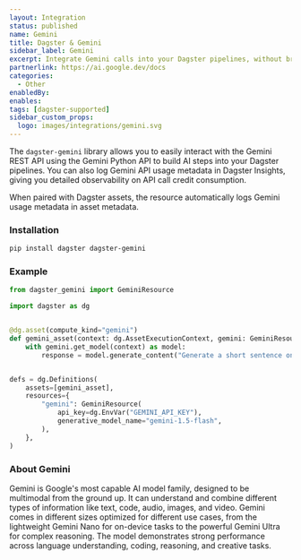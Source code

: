 ```yaml
---
layout: Integration
status: published
name: Gemini
title: Dagster & Gemini
sidebar_label: Gemini
excerpt: Integrate Gemini calls into your Dagster pipelines, without breaking the bank.
partnerlink: https://ai.google.dev/docs
categories:
  - Other
enabledBy:
enables:
tags: [dagster-supported]
sidebar_custom_props:
  logo: images/integrations/gemini.svg
---
```


The `dagster-gemini` library allows you to easily interact with the Gemini REST API using the Gemini Python API to build AI steps into your Dagster pipelines. You can also log Gemini API usage metadata in Dagster Insights, giving you detailed observability on API call credit consumption.

When paired with Dagster assets, the resource automatically logs Gemini usage metadata in asset metadata.

### Installation

```bash
pip install dagster dagster-gemini
```

### Example

```python
from dagster_gemini import GeminiResource

import dagster as dg


@dg.asset(compute_kind="gemini")
def gemini_asset(context: dg.AssetExecutionContext, gemini: GeminiResource):
    with gemini.get_model(context) as model:
        response = model.generate_content("Generate a short sentence on tests")


defs = dg.Definitions(
    assets=[gemini_asset],
    resources={
        "gemini": GeminiResource(
            api_key=dg.EnvVar("GEMINI_API_KEY"),
            generative_model_name="gemini-1.5-flash",
        ),
    },
)
```

### About Gemini

Gemini is Google's most capable AI model family, designed to be multimodal from the ground up. It can understand and combine different types of information like text, code, audio, images, and video. Gemini comes in different sizes optimized for different use cases, from the lightweight Gemini Nano for on-device tasks to the powerful Gemini Ultra for complex reasoning. The model demonstrates strong performance across language understanding, coding, reasoning, and creative tasks.
